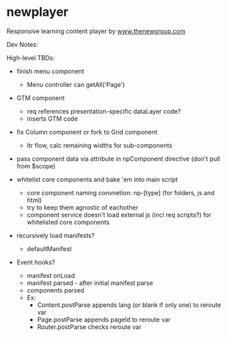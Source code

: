 newplayer
=========

Responsive learning content player by www.thenewgroup.com



Dev Notes:

High-level TBDs:

- finish menu component
	- Menu controller can getAll('Page')

- GTM component
	- req references presentation-specific dataLayer code?
	- inserts GTM code

- fix Column component or fork to Grid component
	- ltr flow, calc remaining widths for sub-components

- pass component data via attribute in npComponent directive (don't pull from $scope)

- whitelist core components and bake 'em into main script
	- core component naming convnetion: np-[type] (for folders, js and html)
	- try to keep them agnostic of eachother
	- component service doesn't load external js (incl req scripts?) for whitelisted core components

- recursively load manifests?
	- defaultManifest

- Event hooks?
	- manifest onLoad
	- manifest parsed - after initial manifest parse
	- components parsed
	- Ex:
		- Content.postParse appends lang (or blank if only one) to reroute var
		- Page.postParse appends pageId to reroute var
		- Router.postParse checks reroute var

